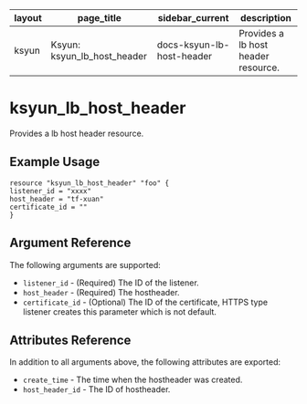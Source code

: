 | layout | page_title                  | sidebar_current           | description                         |
| ------ | --------------------------- | ------------------------- | ----------------------------------- |
| ksyun  | Ksyun: ksyun_lb_host_header | docs-ksyun-lb-host-header | Provides a lb host header resource. |

# ksyun_lb_host_header

Provides a lb host header resource.

## Example Usage

```
resource "ksyun_lb_host_header" "foo" {
listener_id = "xxxx"
host_header = "tf-xuan"
certificate_id = ""
}
```

## Argument Reference

The following arguments are supported:

- `listener_id` - (Required) The ID of the listener.
- `host_header` - (Required) The hostheader.
- `certificate_id` - (Optional) The ID of the certificate, HTTPS type listener creates this parameter which is not default.

## Attributes Reference

In addition to all arguments above, the following attributes are exported:

- `create_time` - The time when the hostheader was created.
- `host_header_id` - The ID of hostheader.